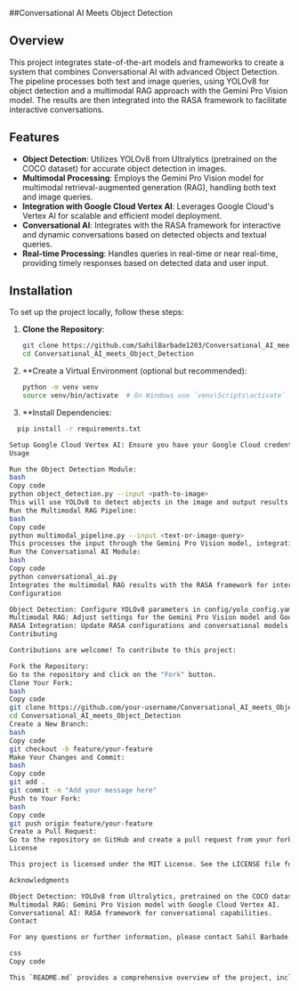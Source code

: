 ##Conversational AI Meets Object Detection

## Overview

This project integrates state-of-the-art models and frameworks to create a system that combines Conversational AI with advanced Object Detection. The pipeline processes both text and image queries, using YOLOv8 for object detection and a multimodal RAG approach with the Gemini Pro Vision model. The results are then integrated into the RASA framework to facilitate interactive conversations.

## Features

- **Object Detection**: Utilizes YOLOv8 from Ultralytics (pretrained on the COCO dataset) for accurate object detection in images.
- **Multimodal Processing**: Employs the Gemini Pro Vision model for multimodal retrieval-augmented generation (RAG), handling both text and image queries.
- **Integration with Google Cloud Vertex AI**: Leverages Google Cloud's Vertex AI for scalable and efficient model deployment.
- **Conversational AI**: Integrates with the RASA framework for interactive and dynamic conversations based on detected objects and textual queries.
- **Real-time Processing**: Handles queries in real-time or near real-time, providing timely responses based on detected data and user input.

## Installation

To set up the project locally, follow these steps:

1. **Clone the Repository**:
   ```bash
   git clone https://github.com/SahilBarbade1203/Conversational_AI_meets_Object_Detection.git
   cd Conversational_AI_meets_Object_Detection

2. **Create a Virtual Environment (optional but recommended):
   ```bash
   python -m venv venv
   source venv/bin/activate  # On Windows use `venv\Scripts\activate`
   
3. **Install Dependencies:
 ```bash
   pip install -r requirements.txt

Setup Google Cloud Vertex AI: Ensure you have your Google Cloud credentials configured and Vertex AI set up according to the project requirements.
Usage

Run the Object Detection Module:
bash
Copy code
python object_detection.py --input <path-to-image>
This will use YOLOv8 to detect objects in the image and output results such as object labels, bounding boxes, and confidence intervals.
Run the Multimodal RAG Pipeline:
bash
Copy code
python multimodal_pipeline.py --input <text-or-image-query>
This processes the input through the Gemini Pro Vision model, integrating the object detection results (if the input is an image) with the text query.
Run the Conversational AI Module:
bash
Copy code
python conversational_ai.py
Integrates the multimodal RAG results with the RASA framework for interactive conversations.
Configuration

Object Detection: Configure YOLOv8 parameters in config/yolo_config.yaml.
Multimodal RAG: Adjust settings for the Gemini Pro Vision model and Google Cloud Vertex AI in config/multimodal_config.yaml.
RASA Integration: Update RASA configurations and conversational models in config/rasa_config.yaml.
Contributing

Contributions are welcome! To contribute to this project:

Fork the Repository:
Go to the repository and click on the "Fork" button.
Clone Your Fork:
bash
Copy code
git clone https://github.com/your-username/Conversational_AI_meets_Object_Detection.git
cd Conversational_AI_meets_Object_Detection
Create a New Branch:
bash
Copy code
git checkout -b feature/your-feature
Make Your Changes and Commit:
bash
Copy code
git add .
git commit -m "Add your message here"
Push to Your Fork:
bash
Copy code
git push origin feature/your-feature
Create a Pull Request:
Go to the repository on GitHub and create a pull request from your forked repository.
License

This project is licensed under the MIT License. See the LICENSE file for details.

Acknowledgments

Object Detection: YOLOv8 from Ultralytics, pretrained on the COCO dataset.
Multimodal RAG: Gemini Pro Vision model with Google Cloud Vertex AI.
Conversational AI: RASA framework for conversational capabilities.
Contact

For any questions or further information, please contact Sahil Barbade.

css
Copy code

This `README.md` provides a comprehensive overview of the project, including setup instructions, usage, configuration details, and contribution guidelines. Feel free to modify it based on additional details or changes specific to your project.





